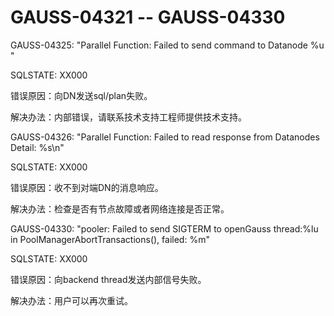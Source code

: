 # GAUSS-04321 -- GAUSS-04330<a name="ZH-CN_TOPIC_0302073469"></a>

GAUSS-04325: "Parallel Function: Failed to send command to Datanode %u "

SQLSTATE: XX000

错误原因：向DN发送sql/plan失败。

解决办法：内部错误，请联系技术支持工程师提供技术支持。

GAUSS-04326: "Parallel Function: Failed to read response from Datanodes Detail: %s\\n"

SQLSTATE: XX000

错误原因：收不到对端DN的消息响应。

解决办法：检查是否有节点故障或者网络连接是否正常。

GAUSS-04330: "pooler: Failed to send SIGTERM to openGauss thread:%lu in PoolManagerAbortTransactions\(\), failed: %m"

SQLSTATE: XX000

错误原因：向backend thread发送内部信号失败。

解决办法：用户可以再次重试。

